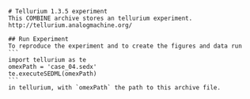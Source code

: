 
        # Tellurium 1.3.5 experiment
        This COMBINE archive stores an tellurium experiment.
        http://tellurium.analogmachine.org/

        ## Run Experiment
        To reproduce the experiment and to create the figures and data run
        ```
        import tellurium as te
        omexPath = 'case_04.sedx'
        te.executeSEDML(omexPath)
        ```
        in tellurium, with `omexPath` the path to this archive file.
        